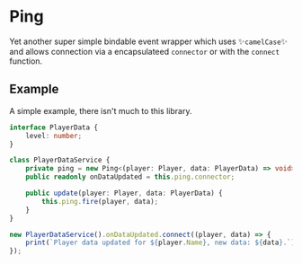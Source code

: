 # Ping

Yet another super simple bindable event wrapper which uses ✨`camelCase`✨ and allows connection via a encapsulateed `connector` or with the `connect` function.

## Example

A simple example, there isn't much to this library.

```ts
interface PlayerData {
	level: number;
}

class PlayerDataService {
	private ping = new Ping<(player: Player, data: PlayerData) => void>();
	public readonly onDataUpdated = this.ping.connector;

	public update(player: Player, data: PlayerData) {
		this.ping.fire(player, data);
	}
}

new PlayerDataService().onDataUpdated.connect((player, data) => {
	print(`Player data updated for ${player.Name}, new data: ${data}.`);
});
```
